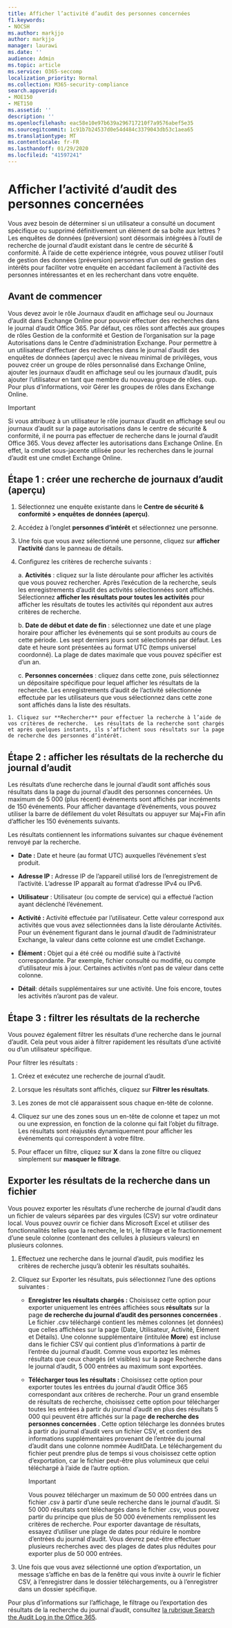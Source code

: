```yaml
---
title: Afficher l’activité d’audit des personnes concernées
f1.keywords:
- NOCSH
ms.author: markjjo
author: markjjo
manager: laurawi
ms.date: ''
audience: Admin
ms.topic: article
ms.service: O365-seccomp
localization_priority: Normal
ms.collection: M365-security-compliance
search.appverid:
- MOE150
- MET150
ms.assetid: ''
description: ''
ms.openlocfilehash: eac58e10e97b639a296717210f7a9576abef5e35
ms.sourcegitcommit: 1c91b7b24537d0e54d484c3379043db53c1aea65
ms.translationtype: MT
ms.contentlocale: fr-FR
ms.lasthandoff: 01/29/2020
ms.locfileid: "41597241"
---
```

# <a name="view-the-audit-activity-of-people-of-interest"></a>Afficher l’activité d’audit des personnes concernées

Vous avez besoin de déterminer si un utilisateur a consulté un document spécifique ou supprimé définitivement un élément de sa boîte aux lettres ? Les enquêtes de données (préversion) sont désormais intégrées à l’outil de recherche de journal d’audit existant dans le centre de sécurité & conformité. À l’aide de cette expérience intégrée, vous pouvez utiliser l’outil de gestion des données (préversion) personnes d’un outil de gestion des intérêts pour faciliter votre enquête en accédant facilement à l’activité des personnes intéressantes et en les recherchant dans votre enquête.

## <a name="before-you-begin"></a>Avant de commencer

Vous devez avoir le rôle Journaux d’audit en affichage seul ou Journaux d’audit dans Exchange Online pour pouvoir effectuer des recherches dans le journal d’audit Office 365. Par défaut, ces rôles sont affectés aux groupes de rôles Gestion de la conformité et Gestion de l’organisation sur la page Autorisations dans le Centre d’administration Exchange. Pour permettre à un utilisateur d’effectuer des recherches dans le journal d’audit des enquêtes de données (aperçu) avec le niveau minimal de privilèges, vous pouvez créer un groupe de rôles personnalisé dans Exchange Online, ajouter les journaux d’audit en affichage seul ou les journaux d’audit, puis ajouter l’utilisateur en tant que membre du nouveau groupe de rôles. oup. Pour plus d’informations, voir Gérer les groupes de rôles dans Exchange Online.

> [!IMPORTANT]
> Si vous attribuez à un utilisateur le rôle journaux d’audit en affichage seul ou journaux d’audit sur la page autorisations dans le centre de sécurité & conformité, il ne pourra pas effectuer de recherche dans le journal d’audit Office 365. Vous devez affecter les autorisations dans Exchange Online. En effet, la cmdlet sous-jacente utilisée pour les recherches dans le journal d’audit est une cmdlet Exchange Online.

## <a name="step-1-create-an-data-investigations-preview-audit-log-search"></a>Étape 1 : créer une recherche de journaux d’audit (aperçu)

   1. Sélectionnez une enquête existante dans le **Centre de sécurité & conformité > enquêtes de données (aperçu)**.
   
   2. Accédez à l’onglet **personnes d’intérêt** et sélectionnez une personne.
   
   3. Une fois que vous avez sélectionné une personne, cliquez sur **afficher l’activité** dans le panneau de détails.
   
   4. Configurez les critères de recherche suivants : 
      
      a. **Activités** : cliquez sur la liste déroulante pour afficher les activités que vous pouvez rechercher. Après l’exécution de la recherche, seuls les enregistrements d’audit des activités sélectionnées sont affichés. Sélectionnez **afficher les résultats pour toutes les activités** pour afficher les résultats de toutes les activités qui répondent aux autres critères de recherche.
      
      b. **Date de début et date de fin** : sélectionnez une date et une plage horaire pour afficher les événements qui se sont produits au cours de cette période. Les sept derniers jours sont sélectionnés par défaut. Les date et heure sont présentées au format UTC (temps universel coordonné). La plage de dates maximale que vous pouvez spécifier est d’un an.
      
      c. **Personnes concernées** : cliquez dans cette zone, puis sélectionnez un dépositaire spécifique pour lequel afficher les résultats de la recherche. Les enregistrements d’audit de l’activité sélectionnée effectuée par les utilisateurs que vous sélectionnez dans cette zone sont affichés dans la liste des résultats.
    
    1. Cliquez sur **Rechercher** pour effectuer la recherche à l’aide de vos critères de recherche.  Les résultats de la recherche sont chargés et après quelques instants, ils s’affichent sous résultats sur la page de recherche des personnes d’intérêt. 

## <a name="step-2-view-the-audit-log-search-results"></a>Étape 2 : afficher les résultats de la recherche du journal d’audit

Les résultats d’une recherche dans le journal d’audit sont affichés sous résultats dans la page du journal d’audit des personnes concernées. Un maximum de 5 000 (plus récent) événements sont affichés par incréments de 150 événements. Pour afficher davantage d’événements, vous pouvez utiliser la barre de défilement du volet Résultats ou appuyer sur Maj+Fin afin d’afficher les 150 événements suivants.

Les résultats contiennent les informations suivantes sur chaque événement renvoyé par la recherche.
- **Date :** Date et heure (au format UTC) auxquelles l’événement s’est produit.

- **Adresse IP :** Adresse IP de l’appareil utilisé lors de l’enregistrement de l’activité. L’adresse IP apparaît au format d’adresse IPv4 ou IPv6.

- **Utilisateur** : Utilisateur (ou compte de service) qui a effectué l’action ayant déclenché l’événement.

- **Activité :** Activité effectuée par l’utilisateur. Cette valeur correspond aux activités que vous avez sélectionnées dans la liste déroulante Activités. Pour un événement figurant dans le journal d’audit de l’administrateur Exchange, la valeur dans cette colonne est une cmdlet Exchange.

- **Élément :** Objet qui a été créé ou modifié suite à l’activité correspondante. Par exemple, fichier consulté ou modifié, ou compte d’utilisateur mis à jour. Certaines activités n’ont pas de valeur dans cette colonne.

- **Détail**: détails supplémentaires sur une activité. Une fois encore, toutes les activités n’auront pas de valeur.

## <a name="step-3-filter-the-search-results"></a>Étape 3 : filtrer les résultats de la recherche

Vous pouvez également filtrer les résultats d’une recherche dans le journal d’audit. Cela peut vous aider à filtrer rapidement les résultats d’une activité ou d’un utilisateur spécifique. 

Pour filtrer les résultats :

 1. Créez et exécutez une recherche de journal d’audit.
  
2. Lorsque les résultats sont affichés, cliquez sur **Filtrer les résultats**.
 
3. Les zones de mot clé apparaissent sous chaque en-tête de colonne.
  
4. Cliquez sur une des zones sous un en-tête de colonne et tapez un mot ou une expression, en fonction de la colonne qui fait l’objet du filtrage. Les résultats sont réajustés dynamiquement pour afficher les événements qui correspondent à votre filtre.
  
5. Pour effacer un filtre, cliquez sur **X** dans la zone filtre ou cliquez simplement sur **masquer le filtrage**.

## <a name="export-the-search-results-to-a-file"></a>Exporter les résultats de la recherche dans un fichier

Vous pouvez exporter les résultats d’une recherche de journal d’audit dans un fichier de valeurs séparées par des virgules (CSV) sur votre ordinateur local. Vous pouvez ouvrir ce fichier dans Microsoft Excel et utiliser des fonctionnalités telles que la recherche, le tri, le filtrage et le fractionnement d’une seule colonne (contenant des cellules à plusieurs valeurs) en plusieurs colonnes.

1. Effectuez une recherche dans le journal d’audit, puis modifiez les critères de recherche jusqu’à obtenir les résultats souhaités.
  
2. Cliquez sur Exporter les résultats, puis sélectionnez l’une des options suivantes :

    - **Enregistrer les résultats chargés :** Choisissez cette option pour exporter uniquement les entrées affichées sous **résultats** sur la page **de recherche du journal d’audit des personnes concernées** . Le fichier .csv téléchargé contient les mêmes colonnes (et données) que celles affichées sur la page (Date, Utilisateur, Activité, Élément et Détails). Une colonne supplémentaire (intitulée **More**) est incluse dans le fichier CSV qui contient plus d’informations à partir de l’entrée du journal d’audit. Comme vous exportez les mêmes résultats que ceux chargés (et visibles) sur la page Recherche dans le journal d’audit, 5 000 entrées au maximum sont exportées.
        
    - **Télécharger tous les résultats :** Choisissez cette option pour exporter toutes les entrées du journal d’audit Office 365 correspondant aux critères de recherche. Pour un grand ensemble de résultats de recherche, choisissez cette option pour télécharger toutes les entrées à partir du journal d’audit en plus des résultats 5 000 qui peuvent être affichés sur la page **de recherche des personnes concernées** . Cette option télécharge les données brutes à partir du journal d’audit vers un fichier CSV, et contient des informations supplémentaires provenant de l’entrée du journal d’audit dans une colonne nommée AuditData. Le téléchargement du fichier peut prendre plus de temps si vous choisissez cette option d’exportation, car le fichier peut-être plus volumineux que celui téléchargé à l’aide de l’autre option.
    
      > [!IMPORTANT]
      > Vous pouvez télécharger un maximum de 50 000 entrées dans un fichier .csv à partir d’une seule recherche dans le journal d’audit. Si 50 000 résultats sont téléchargés dans le fichier .csv, vous pouvez partir du principe que plus de 50 000 événements remplissent les critères de recherche. Pour exporter davantage de résultats, essayez d’utiliser une plage de dates pour réduire le nombre d’entrées du journal d’audit. Vous devrez peut-être effectuer plusieurs recherches avec des plages de dates plus réduites pour exporter plus de 50 000 entrées.
        

3. Une fois que vous avez sélectionné une option d’exportation, un message s’affiche en bas de la fenêtre qui vous invite à ouvrir le fichier CSV, à l’enregistrer dans le dossier téléchargements, ou à l’enregistrer dans un dossier spécifique.

Pour plus d’informations sur l’affichage, le filtrage ou l’exportation des résultats de la recherche du journal d’audit, consultez [la rubrique Search the Audit Log in the Office 365](search-the-audit-log-in-security-and-compliance.md).